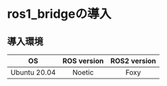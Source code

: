 # ros1_bridgeの導入


## 導入環境

| OS | ROS version | ROS2 version |
|:-:|:-:|:-:|
| Ubuntu 20.04 | Noetic | Foxy |

<br>

## 